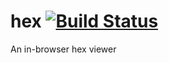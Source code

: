 # hex [![Build Status](https://travis-ci.org/benfoxall/hex.svg?branch=master)](https://travis-ci.org/benfoxall/hex)

An in-browser hex viewer
